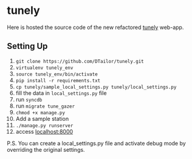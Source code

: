 tunely
======

Here is hosted the source code of the new refactored [tunely](http://tunely.co) web-app. 

Setting Up
-------------

1.   `git clone https://github.com/DTailor/tunely.git`
2.   `virtualenv tunely_env`
3.   `source tunely_env/bin/activate`
4.   `pip install -r requirements.txt`
5.   `cp tunely/sample_local_settings.py tunely/local_settings.py`
5.   fill the data in `local_settings.py` file
6.   run `syncdb`
7.   run `migrate tune_gazer`
8.   `chmod +x manage.py`
9.  Add a sample station
10.  `./manage.py runserver`
11.  access [localhost:8000](localhost:8000)

P.S. You can create a local_settings.py file and activate debug mode by overriding the original settings.


